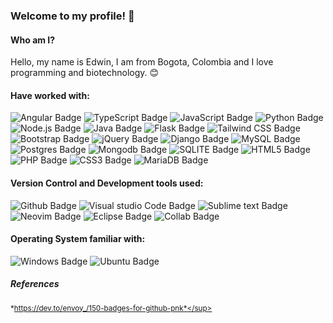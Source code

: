 ### Welcome to my profile! 👋

#### Who am I?

Hello, my name is Edwin, I am from Bogota, Colombia and I love programming and biotechnology. 😊

#### Have worked with:

<div>
  <img src="https://img.shields.io/badge/Angular-DD0031?style=for-the-badge&logo=angular&logoColor=white" alt="Angular Badge">
  <img src="https://img.shields.io/badge/TypeScript-007ACC?style=for-the-badge&logo=typescript&logoColor=white" alt="TypeScript Badge">
  <img src="https://img.shields.io/badge/JavaScript-F7DF1E?style=for-the-badge&logo=javascript&logoColor=black" alt="JavaScript Badge">
  <img src="https://img.shields.io/badge/Python-3776AB?style=for-the-badge&logo=python&logoColor=white" alt="Python Badge">
  <img src="https://img.shields.io/badge/Node.js-43853D?style=for-the-badge&logo=node.js&logoColor=white" alt="Node.js Badge">
  <img src="https://img.shields.io/badge/Java-ED8B00?style=for-the-badge&logo=openjdk&logoColor=white" alt="Java Badge">
  <img src="https://img.shields.io/badge/Flask-000000?style=for-the-badge&logo=flask&logoColor=white" alt="Flask Badge">
  <img src="https://img.shields.io/badge/Tailwind_CSS-38B2AC?style=for-the-badge&logo=tailwind-css&logoColor=white" alt="Tailwind CSS Badge">
  <img src="https://img.shields.io/badge/Bootstrap-563D7C?style=for-the-badge&logo=bootstrap&logoColor=white" alt="Bootstrap Badge">
  <img src="https://img.shields.io/badge/jQuery-0769AD?style=for-the-badge&logo=jquery&logoColor=white" alt="jQuery Badge">
  <img src="https://img.shields.io/badge/Django-092E20?style=for-the-badge&logo=django&logoColor=white" alt="Django Badge">
  <img src="https://img.shields.io/badge/MySQL-00000F?style=for-the-badge&logo=mysql&logoColor=white" alt="MySQL Badge">
  <img src="https://img.shields.io/badge/PostgreSQL-316192?style=for-the-badge&logo=postgresql&logoColor=white" alt="Postgres Badge">
  <img src="https://img.shields.io/badge/MongoDB-4EA94B?style=for-the-badge&logo=mongodb&logoColor=white" alt="Mongodb Badge">
  <img src="https://img.shields.io/badge/SQLite-07405E?style=for-the-badge&logo=sqlite&logoColor=white" alt="SQLITE Badge">
  <img src="https://img.shields.io/badge/HTML5-E34F26?style=for-the-badge&logo=html5&logoColor=white" alt="HTML5 Badge">
  <img src="https://img.shields.io/badge/PHP-777BB4?style=for-the-badge&logo=php&logoColor=white" alt="PHP Badge">
  <img src="https://img.shields.io/badge/CSS3-1572B6?style=for-the-badge&logo=css3&logoColor=white" alt="CSS3 Badge">
  <img src="https://img.shields.io/badge/MariaDB-003545?style=for-the-badge&logo=mariadb&logoColor=white" alt="MariaDB Badge">
</div>

#### Version Control and Development tools used:

<div>
    <img src="https://img.shields.io/badge/GitHub-100000?style=for-the-badge&logo=github&logoColor=white" alt="Github Badge">
    <img src="https://img.shields.io/badge/Visual_Studio_Code-0078D4?style=for-the-badge&logo=visual%20studio%20code&logoColor=white" alt="Visual studio Code Badge">
    <img src="https://img.shields.io/badge/sublime_text-%23575757.svg?&style=for-the-badge&logo=sublime-text&logoColor=important" alt="Sublime text Badge">
    <img src="https://img.shields.io/badge/NeoVim-%2357A143.svg?&style=for-the-badge&logo=neovim&logoColor=white" alt="Neovim Badge">
    <img src="https://img.shields.io/badge/Eclipse-2C2255?style=for-the-badge&logo=eclipse&logoColor=white" alt="Eclipse Badge">
    <img src="https://img.shields.io/badge/Colab-F9AB00?style=for-the-badge&logo=googlecolab&color=525252" alt="Collab Badge">
</div>

#### Operating System familiar with:

<div>
    <img src="https://img.shields.io/badge/Windows-0078D6?style=for-the-badge&logo=windows&logoColor=white" alt="Windows Badge">
    <img src="https://img.shields.io/badge/Ubuntu-E95420?style=for-the-badge&logo=ubuntu&logoColor=white" alt="Ubuntu Badge">
</div>

##### *References*

<sup>*https://dev.to/envoy_/150-badges-for-github-pnk*</sup>

<!--
**EdwinB5/edwinb5** is a ✨ _special_ ✨ repository because its `README.md` (this file) appears on your GitHub profile.

Here are some ideas to get you started:

- 🔭 I’m currently working on ...
- 🌱 I’m currently learning ...
- 👯 I’m looking to collaborate on ...
- 🤔 I’m looking for help with ...
- 💬 Ask me about ...
- 📫 How to reach me: ...
- 😄 Pronouns: ...
- ⚡ Fun fact: ...
-->
